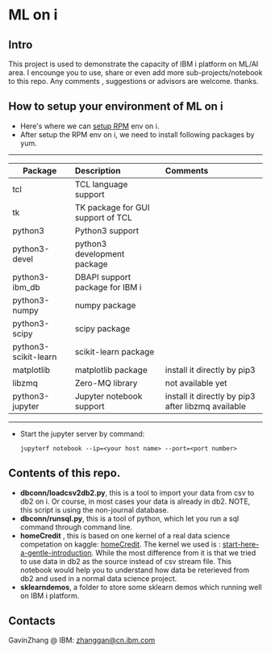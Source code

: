 # ML on i
## Intro
  This project is used to demonstrate the capacity of IBM i platform on ML/AI area. I encounge you to use, share or even add more sub-projects/notebook to this repo.  Any comments , suggestions or advisors are welcome. thanks.

## How to setup your environment of ML on i
+ Here's where we can  [setup RPM](http://ibm.biz/ibmi-rpms
) env on i. 
+ After setup the RPM env on i, we need to install following packages by yum.
---
Package|Description|Comments
--|:--|:--
tcl|TCL language support|
tk|TK package for GUI support of TCL|
python3|Python3 support|
python3-devel|python3 development package|
python3-ibm_db|DBAPI support package for IBM i|
python3-numpy|numpy package  |
python3-scipy|scipy package|
python3-scikit-learn|scikit-learn package|
matplotlib|matplotlib package|install it directly by pip3
libzmq|Zero-MQ library|not available yet
python3-jupyter|Jupyter notebook support|install it directly by pip3 after libzmq available


---
+ Start the jupyter server by command:

  `jupyterf notebook --ip=<your host name> --port=<port number>`

## Contents of this repo.
- **dbconn/loadcsv2db2.py**, this is a tool to import your data from csv to db2 on i. Or course, in most cases your data is already in db2.  NOTE, this script is using the non-journal database.
- **dbconn/runsql.py**, this is a tool of python, which let you run a sql command through command line.
- **homeCredit** , this is based on one kernel of a real data science competation on kaggle: [homeCredit]( https://www.kaggle.com/c/home-credit-default-risk). The kernel we used is : [start-here-a-gentle-introduction](https://www.kaggle.com/willkoehrsen/start-here-a-gentle-introduction). While the most difference from it is that we tried to use data in db2 as the source instead of csv stream file. This notebook would help you to understand how data be reterieved from db2 and used in a normal data science project. 
- **sklearndemos**, a folder to store some sklearn demos which running well on IBM i platform.

## Contacts
   GavinZhang @ IBM: zhanggan@cn.ibm.com
   
